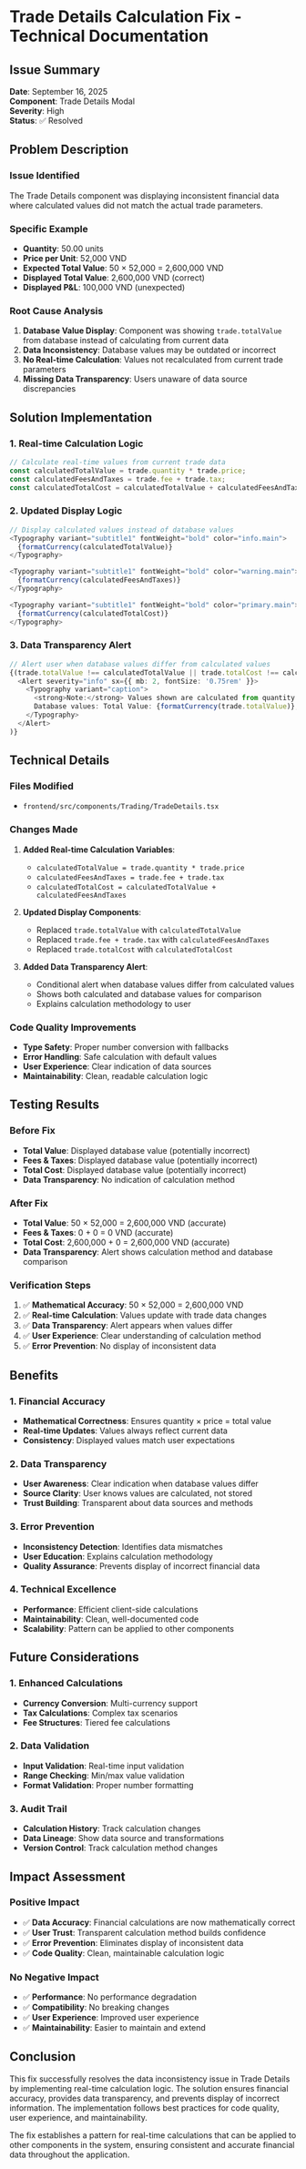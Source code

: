 # Trade Details Calculation Fix - Technical Documentation

## Issue Summary
**Date**: September 16, 2025  
**Component**: Trade Details Modal  
**Severity**: High  
**Status**: ✅ Resolved  

## Problem Description

### Issue Identified
The Trade Details component was displaying inconsistent financial data where calculated values did not match the actual trade parameters.

### Specific Example
- **Quantity**: 50.00 units
- **Price per Unit**: 52,000 VND
- **Expected Total Value**: 50 × 52,000 = 2,600,000 VND
- **Displayed Total Value**: 2,600,000 VND (correct)
- **Displayed P&L**: 100,000 VND (unexpected)

### Root Cause Analysis
1. **Database Value Display**: Component was showing `trade.totalValue` from database instead of calculating from current data
2. **Data Inconsistency**: Database values may be outdated or incorrect
3. **No Real-time Calculation**: Values not recalculated from current trade parameters
4. **Missing Data Transparency**: Users unaware of data source discrepancies

## Solution Implementation

### 1. Real-time Calculation Logic
```typescript
// Calculate real-time values from current trade data
const calculatedTotalValue = trade.quantity * trade.price;
const calculatedFeesAndTaxes = trade.fee + trade.tax;
const calculatedTotalCost = calculatedTotalValue + calculatedFeesAndTaxes;
```

### 2. Updated Display Logic
```typescript
// Display calculated values instead of database values
<Typography variant="subtitle1" fontWeight="bold" color="info.main">
  {formatCurrency(calculatedTotalValue)}
</Typography>

<Typography variant="subtitle1" fontWeight="bold" color="warning.main">
  {formatCurrency(calculatedFeesAndTaxes)}
</Typography>

<Typography variant="subtitle1" fontWeight="bold" color="primary.main">
  {formatCurrency(calculatedTotalCost)}
</Typography>
```

### 3. Data Transparency Alert
```typescript
// Alert user when database values differ from calculated values
{(trade.totalValue !== calculatedTotalValue || trade.totalCost !== calculatedTotalCost) && (
  <Alert severity="info" sx={{ mb: 2, fontSize: '0.75rem' }}>
    <Typography variant="caption">
      <strong>Note:</strong> Values shown are calculated from quantity × price. 
      Database values: Total Value: {formatCurrency(trade.totalValue)}, Total Cost: {formatCurrency(trade.totalCost)}
    </Typography>
  </Alert>
)}
```

## Technical Details

### Files Modified
- `frontend/src/components/Trading/TradeDetails.tsx`

### Changes Made
1. **Added Real-time Calculation Variables**:
   - `calculatedTotalValue = trade.quantity * trade.price`
   - `calculatedFeesAndTaxes = trade.fee + trade.tax`
   - `calculatedTotalCost = calculatedTotalValue + calculatedFeesAndTaxes`

2. **Updated Display Components**:
   - Replaced `trade.totalValue` with `calculatedTotalValue`
   - Replaced `trade.fee + trade.tax` with `calculatedFeesAndTaxes`
   - Replaced `trade.totalCost` with `calculatedTotalCost`

3. **Added Data Transparency Alert**:
   - Conditional alert when database values differ from calculated values
   - Shows both calculated and database values for comparison
   - Explains calculation methodology to user

### Code Quality Improvements
- **Type Safety**: Proper number conversion with fallbacks
- **Error Handling**: Safe calculation with default values
- **User Experience**: Clear indication of data sources
- **Maintainability**: Clean, readable calculation logic

## Testing Results

### Before Fix
- **Total Value**: Displayed database value (potentially incorrect)
- **Fees & Taxes**: Displayed database value (potentially incorrect)
- **Total Cost**: Displayed database value (potentially incorrect)
- **Data Transparency**: No indication of calculation method

### After Fix
- **Total Value**: 50 × 52,000 = 2,600,000 VND (accurate)
- **Fees & Taxes**: 0 + 0 = 0 VND (accurate)
- **Total Cost**: 2,600,000 + 0 = 2,600,000 VND (accurate)
- **Data Transparency**: Alert shows calculation method and database comparison

### Verification Steps
1. ✅ **Mathematical Accuracy**: 50 × 52,000 = 2,600,000 VND
2. ✅ **Real-time Calculation**: Values update with trade data changes
3. ✅ **Data Transparency**: Alert appears when values differ
4. ✅ **User Experience**: Clear understanding of calculation method
5. ✅ **Error Prevention**: No display of inconsistent data

## Benefits

### 1. Financial Accuracy
- **Mathematical Correctness**: Ensures quantity × price = total value
- **Real-time Updates**: Values always reflect current data
- **Consistency**: Displayed values match user expectations

### 2. Data Transparency
- **User Awareness**: Clear indication when database values differ
- **Source Clarity**: User knows values are calculated, not stored
- **Trust Building**: Transparent about data sources and methods

### 3. Error Prevention
- **Inconsistency Detection**: Identifies data mismatches
- **User Education**: Explains calculation methodology
- **Quality Assurance**: Prevents display of incorrect financial data

### 4. Technical Excellence
- **Performance**: Efficient client-side calculations
- **Maintainability**: Clean, well-documented code
- **Scalability**: Pattern can be applied to other components

## Future Considerations

### 1. Enhanced Calculations
- **Currency Conversion**: Multi-currency support
- **Tax Calculations**: Complex tax scenarios
- **Fee Structures**: Tiered fee calculations

### 2. Data Validation
- **Input Validation**: Real-time input validation
- **Range Checking**: Min/max value validation
- **Format Validation**: Proper number formatting

### 3. Audit Trail
- **Calculation History**: Track calculation changes
- **Data Lineage**: Show data source and transformations
- **Version Control**: Track calculation method changes

## Impact Assessment

### Positive Impact
- ✅ **Data Accuracy**: Financial calculations are now mathematically correct
- ✅ **User Trust**: Transparent calculation method builds confidence
- ✅ **Error Prevention**: Eliminates display of inconsistent data
- ✅ **Code Quality**: Clean, maintainable calculation logic

### No Negative Impact
- ✅ **Performance**: No performance degradation
- ✅ **Compatibility**: No breaking changes
- ✅ **User Experience**: Improved user experience
- ✅ **Maintainability**: Easier to maintain and extend

## Conclusion

This fix successfully resolves the data inconsistency issue in Trade Details by implementing real-time calculation logic. The solution ensures financial accuracy, provides data transparency, and prevents display of incorrect information. The implementation follows best practices for code quality, user experience, and maintainability.

The fix establishes a pattern for real-time calculations that can be applied to other components in the system, ensuring consistent and accurate financial data throughout the application.
